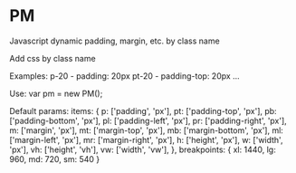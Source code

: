 # PM
Javascript dynamic padding, margin, etc. by class name

Add css by class name

Examples:
p-20 - padding: 20px
pt-20 - padding-top: 20px
...


Use: 
var pm = new PM();

Default params:
items: {
  p: ['padding', 'px'],
  pt: ['padding-top', 'px'],
  pb: ['padding-bottom', 'px'],
  pl: ['padding-left', 'px'],
  pr: ['padding-right', 'px'],
  m: ['margin', 'px'],
  mt: ['margin-top', 'px'],
  mb: ['margin-bottom', 'px'],
  ml: ['margin-left', 'px'],
  mr: ['margin-right', 'px'],
  h: ['height', 'px'],
  w: ['width', 'px'],
  vh: ['height', 'vh'],
  vw: ['width', 'vw'],
},
breakpoints: {
  xl: 1440,
  lg: 960,
  md: 720,
  sm: 540
}

